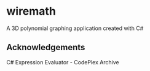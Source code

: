 # wiremath
A 3D polynomial graphing application created with C#

## Acknowledgements
C# Expression Evaluator - CodePlex Archive

